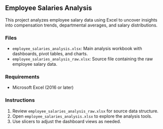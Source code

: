 ## Employee Salaries Analysis

This project analyzes employee salary data using Excel to uncover insights into compensation trends, departmental averages, and salary distributions.

### Files

- `employee_salaries_analysis.xlsx`: Main analysis workbook with dashboards, pivot tables, and charts.
- `employee_salaries_analysis_raw.xlsx`: Source file containing the raw employee salary data.

### Requirements

- Microsoft Excel (2016 or later)

### Instructions

1. Review `employee_salaries_analysis_raw.xlsx` for source data structure.
2. Open `employee_salaries_analysis.xlsx` to explore the analysis tools.
3. Use slicers to adjust the dashboard views as needed.

